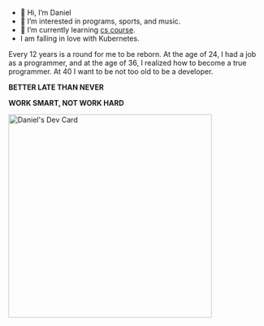- 👋 Hi, I’m Daniel
- 👀 I’m interested in programs, sports, and music.
- 🌱 I’m currently learning [cs course](https://teachyourselfcs.com/).
-  I am falling in love with Kubernetes.

Every 12 years is a round for me to be reborn. At the age of 24, I had a job as a programmer, and at the age of 36, I realized how to become a true programmer. At 40 I want to be not too old to be a developer.

**BETTER LATE THAN NEVER**

**WORK SMART, NOT WORK HARD**

<a href="https://app.daily.dev/danielang"><img src="https://api.daily.dev/devcards/6af3ce14273343c282eb56b55ae7d359.png?r=n8f" width="400" alt="Daniel's Dev Card"/></a>
<!---
danielang2020/danielang2020 is a ✨ special ✨ repository because its `README.md` (this file) appears on your GitHub profile.
You can click the Preview link to take a look at your changes.
--->
